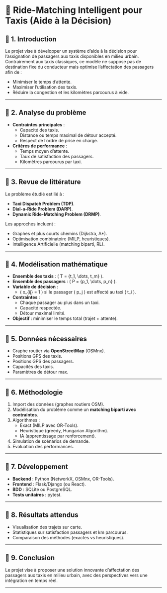 # 🚕 Ride-Matching Intelligent pour Taxis (Aide à la Décision)

## 📌 1. Introduction
Le projet vise à développer un système d’aide à la décision pour l’assignation de passagers aux taxis disponibles en milieu urbain.  
Contrairement aux taxis classiques, ce modèle ne suppose pas de destination fixe du conducteur mais optimise l’affectation des passagers afin de :  
- Minimiser le temps d’attente.  
- Maximiser l’utilisation des taxis.  
- Réduire la congestion et les kilomètres parcourus à vide.  

---

## 📌 2. Analyse du problème
- **Contraintes principales** :  
  - Capacité des taxis.  
  - Distance ou temps maximal de détour accepté.  
  - Respect de l’ordre de prise en charge.  
- **Critères de performance** :  
  - Temps moyen d’attente.  
  - Taux de satisfaction des passagers.  
  - Kilomètres parcourus par taxi.  

---

## 📌 3. Revue de littérature
Le problème étudié est lié à :  
- **Taxi Dispatch Problem (TDP)**.  
- **Dial-a-Ride Problem (DARP)**.  
- **Dynamic Ride-Matching Problem (DRMP)**.  

Les approches incluent :  
- Graphes et plus courts chemins (Dijkstra, A*).  
- Optimisation combinatoire (MILP, heuristiques).  
- Intelligence Artificielle (matching biparti, RL).  

---

## 📌 4. Modélisation mathématique
- **Ensemble des taxis** : \( T = \{t_1, \dots, t_m\} \).  
- **Ensemble des passagers** : \( P = \{p_1, \dots, p_n\} \).  
- **Variable de décision** :  
  - \( x_{ij} = 1 \) si le passager \( p_j \) est affecté au taxi \( t_i \).  
- **Contraintes** :  
  - Chaque passager au plus dans un taxi.  
  - Capacité respectée.  
  - Détour maximal limité.  
- **Objectif** : minimiser le temps total (trajet + attente).  

---

## 📌 5. Données nécessaires
- Graphe routier via **OpenStreetMap** (OSMnx).  
- Positions GPS des taxis.  
- Positions GPS des passagers.  
- Capacités des taxis.  
- Paramètres de détour max.  

---

## 📌 6. Méthodologie
1. Import des données (graphes routiers OSM).  
2. Modélisation du problème comme un **matching biparti avec contraintes**.  
3. Algorithmes :  
   - Exact (MILP avec OR-Tools).  
   - Heuristique (greedy, Hungarian Algorithm).  
   - IA (apprentissage par renforcement).  
4. Simulation de scénarios de demande.  
5. Évaluation des performances.  

---

## 📌 7. Développement
- **Backend** : Python (NetworkX, OSMnx, OR-Tools).  
- **Frontend** : Flask/Django (ou React).  
- **BDD** : SQLite ou PostgreSQL.  
- **Tests unitaires** : pytest.  

---

## 📌 8. Résultats attendus
- Visualisation des trajets sur carte.  
- Statistiques sur satisfaction passagers et km parcourus.  
- Comparaison des méthodes (exactes vs heuristiques).  

---

## 📌 9. Conclusion
Le projet vise à proposer une solution innovante d’affectation des passagers aux taxis en milieu urbain, avec des perspectives vers une intégration en temps réel.  

---
